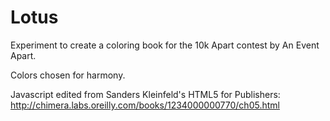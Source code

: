 # Lotus

Experiment to create a coloring book for the 10k Apart contest by An Event Apart. 

Colors chosen for harmony.

Javascript edited from Sanders Kleinfeld's HTML5 for Publishers: http://chimera.labs.oreilly.com/books/1234000000770/ch05.html

